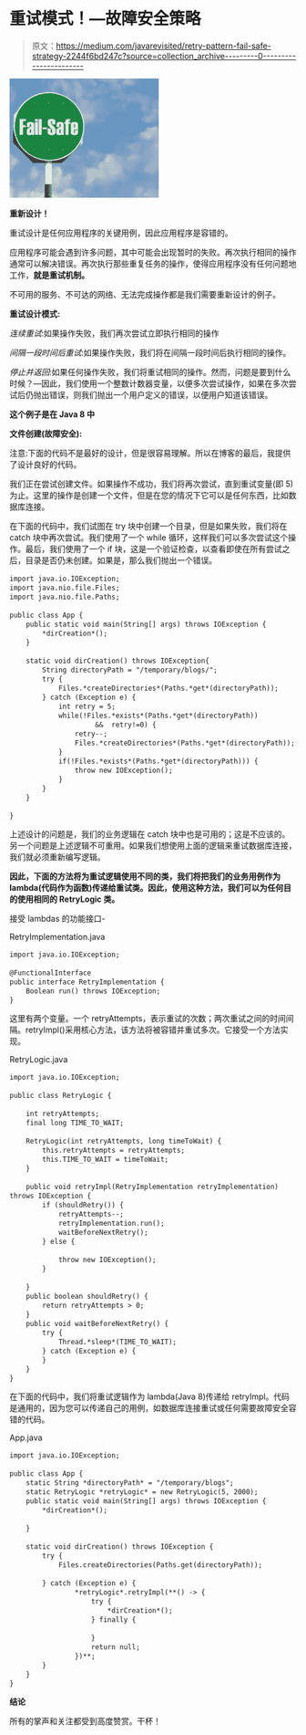# 重试模式！—故障安全策略

> 原文：<https://medium.com/javarevisited/retry-pattern-fail-safe-strategy-2244f6bd247c?source=collection_archive---------0----------------------->

![](img/9883fb4a6d9b9e4dc2ae9cd366057251.png)

**重新设计！**

重试设计是任何应用程序的关键用例，因此应用程序是容错的。

应用程序可能会遇到许多问题，其中可能会出现暂时的失败。再次执行相同的操作通常可以解决错误。再次执行那些重复任务的操作，使得应用程序没有任何问题地工作，**就是重试机制。**

不可用的服务、不可达的网络、无法完成操作都是我们需要重新设计的例子。

**重试设计模式:**

*连续重试*:如果操作失败，我们再次尝试立即执行相同的操作

*间隔一段时间后重试*:如果操作失败，我们将在间隔一段时间后执行相同的操作。

*停止并返回*:如果任何操作失败，我们将重试相同的操作。然而，问题是要到什么时候？—因此，我们使用一个整数计数器变量，以便多次尝试操作，如果在多次尝试后仍抛出错误，则我们抛出一个用户定义的错误，以便用户知道该错误。

**这个例子是在 Java 8 中**

**文件创建(故障安全):**

注意:下面的代码不是最好的设计，但是很容易理解。所以在博客的最后，我提供了设计良好的代码。

我们正在尝试创建文件。如果操作不成功，我们将再次尝试，直到重试变量(即 5)为止。这里的操作是创建一个文件，但是在您的情况下它可以是任何东西，比如数据库连接。

在下面的代码中，我们试图在 try 块中创建一个目录，但是如果失败，我们将在 catch 块中再次尝试。我们使用了一个 while 循环，这样我们可以多次尝试这个操作。最后，我们使用了一个 if 块，这是一个验证检查，以查看即使在所有尝试之后，目录是否仍未创建。如果是，那么我们抛出一个错误。

```
import java.io.IOException;
import java.nio.file.Files;
import java.nio.file.Paths;

public class App {
    public static void main(String[] args) throws IOException {
        *dirCreation*();
    }

    static void dirCreation() throws IOException{
        String directoryPath = "/temporary/blogs/";
        try {
            Files.*createDirectories*(Paths.*get*(directoryPath));
        } catch (Exception e) {
            int retry = 5;
            while(!Files.*exists*(Paths.*get*(directoryPath)) 
                     &&  retry!=0) {
                retry--;
                Files.*createDirectories*(Paths.*get*(directoryPath));
            }
            if(!Files.*exists*(Paths.*get*(directoryPath))) {
                throw new IOException();
            }
        }
    }

}
```

上述设计的问题是，我们的业务逻辑在 catch 块中也是可用的；这是不应该的。另一个问题是上述逻辑不可重用。如果我们想使用上面的逻辑来重试数据库连接，我们就必须重新编写逻辑。

**因此，下面的方法将为重试逻辑使用不同的类，我们将把我们的业务用例作为 lambda(代码作为函数)传递给重试类。因此，使用这种方法，我们可以为任何目的使用相同的 RetryLogic 类。**

接受 lambdas 的功能接口-

RetryImplementation.java

```
import java.io.IOException;

@FunctionalInterface
public interface RetryImplementation {
    Boolean run() throws IOException;
}
```

这里有两个变量。一个 retryAttempts，表示重试的次数；两次重试之间的时间间隔。retryImpl()采用核心方法，该方法将被容错并重试多次。它接受一个方法实现。

RetryLogic.java

```
import java.io.IOException;

public class RetryLogic {

    int retryAttempts;
    final long TIME_TO_WAIT;

    RetryLogic(int retryAttempts, long timeToWait) {
        this.retryAttempts = retryAttempts;
        this.TIME_TO_WAIT = timeToWait;
    }

    public void retryImpl(RetryImplementation retryImplementation) throws IOException {
        if (shouldRetry()) {
            retryAttempts--;
            retryImplementation.run();
            waitBeforeNextRetry();
        } else {

            throw new IOException();
        }

    }
    public boolean shouldRetry() {
        return retryAttempts > 0;
    }
    public void waitBeforeNextRetry() {
        try {
            Thread.*sleep*(TIME_TO_WAIT);
        } catch (Exception e) {
        }
    }
}
```

在下面的代码中，我们将重试逻辑作为 lambda(Java 8)传递给 retryImpl。代码是通用的，因为您可以传递自己的用例，如数据库连接重试或任何需要故障安全容错的代码。

App.java

```
import java.io.IOException;

public class App {
    static String *directoryPath* = "/temporary/blogs";
    static RetryLogic *retryLogic* = new RetryLogic(5, 2000);
    public static void main(String[] args) throws IOException {
        *dirCreation*();

    }

    static void dirCreation() throws IOException {
        try {
            Files.createDirectories(Paths.get(directoryPath));

        } catch (Exception e) {
                *retryLogic*.retryImpl(**() -> {
                    try {
                        *dirCreation*();
                    } finally {

                    }
                    return null;
                })**;
        }
    }
}
```

**结论**

所有的掌声和关注都受到高度赞赏。干杯！